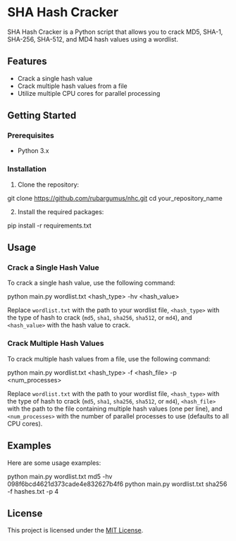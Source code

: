 # SHA Hash Cracker

SHA Hash Cracker is a Python script that allows you to crack MD5, SHA-1, SHA-256, SHA-512, and MD4 hash values using a wordlist.

## Features

- Crack a single hash value
- Crack multiple hash values from a file
- Utilize multiple CPU cores for parallel processing

## Getting Started

### Prerequisites

- Python 3.x

### Installation

1. Clone the repository:

git clone https://github.com/rubargumus/nhc.git
cd your_repository_name

2. Install the required packages:

pip install -r requirements.txt


## Usage

### Crack a Single Hash Value

To crack a single hash value, use the following command:

python main.py wordlist.txt <hash_type> -hv <hash_value>


Replace `wordlist.txt` with the path to your wordlist file, `<hash_type>` with the type of hash to crack (`md5`, `sha1`, `sha256`, `sha512`, or `md4`), and `<hash_value>` with the hash value to crack.

### Crack Multiple Hash Values

To crack multiple hash values from a file, use the following command:

python main.py wordlist.txt <hash_type> -f <hash_file> -p <num_processes>


Replace `wordlist.txt` with the path to your wordlist file, `<hash_type>` with the type of hash to crack (`md5`, `sha1`, `sha256`, `sha512`, or `md4`), `<hash_file>` with the path to the file containing multiple hash values (one per line), and `<num_processes>` with the number of parallel processes to use (defaults to all CPU cores).

## Examples

Here are some usage examples:

python main.py wordlist.txt md5 -hv 098f6bcd4621d373cade4e832627b4f6
python main.py wordlist.txt sha256 -f hashes.txt -p 4


## License

This project is licensed under the [MIT License](LICENSE).
